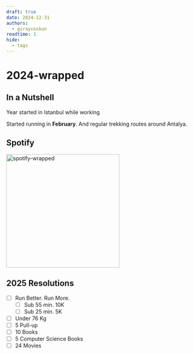 ```yaml
---
draft: true 
date: 2024-12-31
authors:
  - giraycoskun
readtime: 1
hide:
  - tags
---
```


# 2024-wrapped

## In a Nutshell

Year started in Istanbul while working

Started running in **February**. And regular trekking routes around Antalya. 

<!-- more -->

## Spotify

<style>
img {
    width: 300px;
} 
</style>

![spotify-wrapped](/assets/img/spotify-wrapped.jpg)

## 2025 Resolutions

- [ ] Run Better. Run More.
    * [ ] Sub 55 min. 10K
    * [ ] Sub 25 min. 5K
- [ ] Under 76 Kg
- [ ] 5 Pull-up
- [ ] 10 Books
- [ ] 5 Computer Science Books
- [ ] 24 Movies